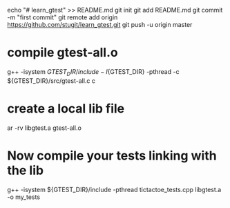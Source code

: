 echo "# learn_gtest" >> README.md
git init
git add README.md
git commit -m "first commit"
git remote add origin https://github.com/stugit/learn_gtest.git
git push -u origin master
# compile gtest-all.o
g++ -isystem ${GTEST_DIR}/include -I${GTEST_DIR} -pthread -c ${GTEST_DIR}/src/gtest-all.c                                 c

# create a local lib file
ar -rv libgtest.a gtest-all.o

# Now compile your tests linking with the lib
g++ -isystem ${GTEST_DIR}/include -pthread tictactoe_tests.cpp libgtest.a -o my_tests

